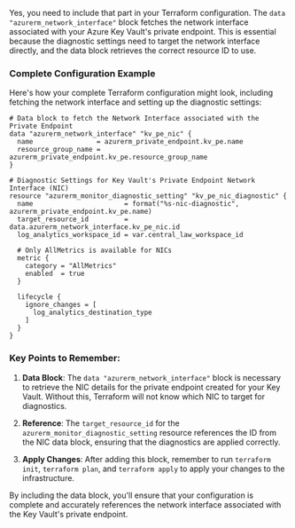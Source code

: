 Yes, you need to include that part in your Terraform configuration. The `data "azurerm_network_interface"` block fetches the network interface associated with your Azure Key Vault's private endpoint. This is essential because the diagnostic settings need to target the network interface directly, and the data block retrieves the correct resource ID to use.

### Complete Configuration Example

Here's how your complete Terraform configuration might look, including fetching the network interface and setting up the diagnostic settings:

```hcl
# Data block to fetch the Network Interface associated with the Private Endpoint
data "azurerm_network_interface" "kv_pe_nic" {
  name                = azurerm_private_endpoint.kv_pe.name
  resource_group_name = azurerm_private_endpoint.kv_pe.resource_group_name
}

# Diagnostic Settings for Key Vault's Private Endpoint Network Interface (NIC)
resource "azurerm_monitor_diagnostic_setting" "kv_pe_nic_diagnostic" {
  name                       = format("%s-nic-diagnostic", azurerm_private_endpoint.kv_pe.name)
  target_resource_id         = data.azurerm_network_interface.kv_pe_nic.id
  log_analytics_workspace_id = var.central_law_workspace_id

  # Only AllMetrics is available for NICs
  metric {
    category = "AllMetrics"
    enabled  = true
  }

  lifecycle {
    ignore_changes = [
      log_analytics_destination_type
    ]
  }
}
```

### Key Points to Remember:
1. **Data Block**: The `data "azurerm_network_interface"` block is necessary to retrieve the NIC details for the private endpoint created for your Key Vault. Without this, Terraform will not know which NIC to target for diagnostics.
  
2. **Reference**: The `target_resource_id` for the `azurerm_monitor_diagnostic_setting` resource references the ID from the NIC data block, ensuring that the diagnostics are applied correctly.

3. **Apply Changes**: After adding this block, remember to run `terraform init`, `terraform plan`, and `terraform apply` to apply your changes to the infrastructure.

By including the data block, you'll ensure that your configuration is complete and accurately references the network interface associated with the Key Vault's private endpoint.
